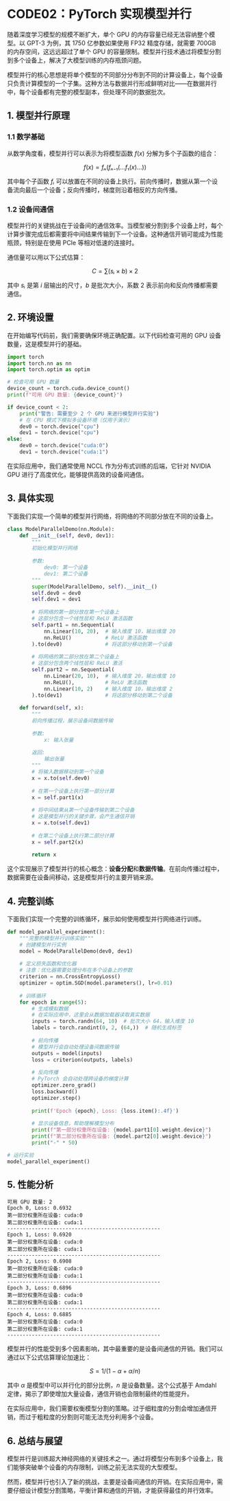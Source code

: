 <!--Copyright © ZOMI 适用于[License](https://github.com/Infrasys-AI/AIInfra)版权许可-->

# CODE02：PyTorch 实现模型并行

随着深度学习模型的规模不断扩大，单个 GPU 的内存容量已经无法容纳整个模型。以 GPT-3 为例，其 1750 亿参数如果使用 FP32 精度存储，就需要 700GB 的内存空间，这远远超过了单个 GPU 的容量限制。模型并行技术通过将模型分割到多个设备上，解决了大模型训练的内存瓶颈问题。

模型并行的核心思想是将单个模型的不同部分分布到不同的计算设备上，每个设备只负责计算模型的一个子集。这种方法与数据并行形成鲜明对比——在数据并行中，每个设备都有完整的模型副本，但处理不同的数据批次。

## 1. 模型并行原理

### 1.1 数学基础

从数学角度看，模型并行可以表示为将模型函数 $f(x)$ 分解为多个子函数的组合：

$$f(x) = fₙ(fₙ₋₁(...f₁(x)...))$$

其中每个子函数 $fᵢ$ 可以放置在不同的设备上执行。前向传播时，数据从第一个设备流向最后一个设备；反向传播时，梯度则沿着相反的方向传播。

### 1.2 设备间通信

模型并行的关键挑战在于设备间的通信效率。当模型被分割到多个设备上时，每个计算步骤完成后都需要将中间结果传输到下一个设备。这种通信开销可能成为性能瓶颈，特别是在使用 PCIe 等相对低速的连接时。

通信量可以用以下公式估算：

$$C = ∑(sᵢ × b) × 2$$

其中 $sᵢ$ 是第 $i$ 层输出的尺寸，$b$ 是批次大小，系数 2 表示前向和反向传播都需要通信。

## 2. 环境设置

在开始编写代码前，我们需要确保环境正确配置。以下代码检查可用的 GPU 设备数量，这是模型并行的基础。

```python
import torch
import torch.nn as nn
import torch.optim as optim

# 检查可用 GPU 数量
device_count = torch.cuda.device_count()
print(f"可用 GPU 数量: {device_count}")

if device_count < 2:
    print("警告: 需要至少 2 个 GPU 来进行模型并行实验")
    # 在 CPU 模式下模拟多设备环境（仅用于演示）
    dev0 = torch.device("cpu")
    dev1 = torch.device("cpu")
else:
    dev0 = torch.device("cuda:0")
    dev1 = torch.device("cuda:1")
```

在实际应用中，我们通常使用 NCCL 作为分布式训练的后端，它针对 NVIDIA GPU 进行了高度优化，能够提供高效的设备间通信。

## 3. 具体实现

下面我们实现一个简单的模型并行网络，将网络的不同部分放在不同的设备上。

```python
class ModelParallelDemo(nn.Module):
    def __init__(self, dev0, dev1):
        """
        初始化模型并行网络
        
        参数:
            dev0: 第一个设备
            dev1: 第二个设备
        """
        super(ModelParallelDemo, self).__init__()
        self.dev0 = dev0
        self.dev1 = dev1
        
        # 将网络的第一部分放在第一个设备上
        # 这部分包含一个线性层和 ReLU 激活函数
        self.part1 = nn.Sequential(
            nn.Linear(10, 20),  # 输入维度 10，输出维度 20
            nn.ReLU()           # ReLU 激活函数
        ).to(dev0)              # 将这部分移动到第一个设备
        
        # 将网络的第二部分放在第二个设备上
        # 这部分包含两个线性层和 ReLU 激活
        self.part2 = nn.Sequential(
            nn.Linear(20, 10),  # 输入维度 20，输出维度 10
            nn.ReLU(),          # ReLU 激活函数
            nn.Linear(10, 2)    # 输入维度 10，输出维度 2
        ).to(dev1)              # 将这部分移动到第二个设备
    
    def forward(self, x):
        """
        前向传播过程，展示设备间数据传输
        
        参数:
            x: 输入张量
            
        返回:
            输出张量
        """
        # 将输入数据移动到第一个设备
        x = x.to(self.dev0)
        
        # 在第一个设备上执行第一部分计算
        x = self.part1(x)
        
        # 将中间结果从第一个设备传输到第二个设备
        # 这是模型并行的关键步骤，会产生通信开销
        x = x.to(self.dev1)
        
        # 在第二个设备上执行第二部分计算
        x = self.part2(x)
        
        return x
```

这个实现展示了模型并行的核心概念：**设备分配**和**数据传输**。在前向传播过程中，数据需要在设备间移动，这是模型并行的主要开销来源。

## 4. 完整训练

下面我们实现一个完整的训练循环，展示如何使用模型并行网络进行训练。

```python
def model_parallel_experiment():
    """完整的模型并行训练实验"""
    # 创建模型并行实例
    model = ModelParallelDemo(dev0, dev1)
    
    # 定义损失函数和优化器
    # 注意：优化器需要处理分布在多个设备上的参数
    criterion = nn.CrossEntropyLoss()
    optimizer = optim.SGD(model.parameters(), lr=0.01)
    
    # 训练循环
    for epoch in range(5):
        # 生成模拟数据
        # 在实际应用中，这里会从数据加载器读取真实数据
        inputs = torch.randn(64, 10)  # 批次大小 64，输入维度 10
        labels = torch.randint(0, 2, (64,))  # 随机生成标签
        
        # 前向传播
        # 模型并行会自动处理设备间数据传输
        outputs = model(inputs)
        loss = criterion(outputs, labels)
        
        # 反向传播
        # PyTorch 会自动处理跨设备的梯度计算
        optimizer.zero_grad()
        loss.backward()
        optimizer.step()
        
        print(f'Epoch {epoch}, Loss: {loss.item():.4f}')
        
        # 显示设备信息，帮助理解模型分布
        print(f"第一部分权重所在设备: {model.part1[0].weight.device}")
        print(f"第二部分权重所在设备: {model.part2[0].weight.device}")
        print("-" * 50)

# 运行实验
model_parallel_experiment()
```

## 5. 性能分析

```
可用 GPU 数量: 2
Epoch 0, Loss: 0.6932
第一部分权重所在设备: cuda:0
第二部分权重所在设备: cuda:1
--------------------------------------------------
Epoch 1, Loss: 0.6920
第一部分权重所在设备: cuda:0
第二部分权重所在设备: cuda:1
--------------------------------------------------
Epoch 2, Loss: 0.6908
第一部分权重所在设备: cuda:0
第二部分权重所在设备: cuda:1
--------------------------------------------------
Epoch 3, Loss: 0.6896
第一部分权重所在设备: cuda:0
第二部分权重所在设备: cuda:1
--------------------------------------------------
Epoch 4, Loss: 0.6885
第一部分权重所在设备: cuda:0
第二部分权重所在设备: cuda:1
--------------------------------------------------
```

模型并行的性能受到多个因素影响，其中最重要的是设备间通信的开销。我们可以通过以下公式估算理论加速比：

$$S = 1 / (1 - α + α/n)$$

其中 $α$ 是模型中可以并行化的部分比例，$n$ 是设备数量。这个公式基于 Amdahl 定律，揭示了即使增加大量设备，通信开销也会限制最终的性能提升。

在实际应用中，我们需要权衡模型分割的策略。过于细粒度的分割会增加通信开销，而过于粗粒度的分割则可能无法充分利用多个设备。

## 6. 总结与展望

模型并行是训练超大神经网络的关键技术之一。通过将模型分布到多个设备上，我们能够突破单个设备的内存限制，训练之前无法实现的大型模型。

然而，模型并行也引入了新的挑战，主要是设备间通信的开销。在实际应用中，需要仔细设计模型分割策略，平衡计算和通信的开销，才能获得最佳的并行效率。

